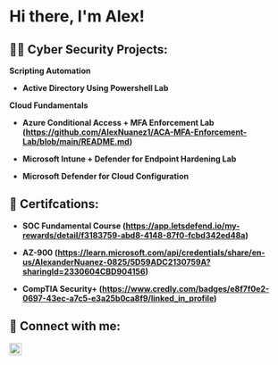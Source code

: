 <h1> Hi there, I'm  Alex! </h1>

<h2> 👨‍💻 Cyber Security Projects:</h2>

<b> Scripting Automation <b>
  -  <b> Active Directory Using Powershell Lab <b> 

<b> Cloud Fundamentals <b>
  - <b> Azure Conditional Access + MFA Enforcement Lab <b> (https://github.com/AlexNuanez1/ACA-MFA-Enforcement-Lab/blob/main/README.md)

  - <b> Microsoft Intune + Defender for Endpoint Hardening Lab <b>

  - <b> Microsoft Defender for Cloud Configuration <b> 
 
<h2> 📝 Certifcations: </h2>

-  <b> SOC Fundamental Course</b> (https://app.letsdefend.io/my-rewards/detail/f3183759-abd8-4148-87f0-fcbd342ed48a)

-  <b> AZ-900 </b> (https://learn.microsoft.com/api/credentials/share/en-us/AlexanderNuanez-0825/5D59ADC2130759A?sharingId=2330604CBD904156)

-  <b> CompTIA Security+ </b> (https://www.credly.com/badges/e8f7f0e2-0697-43ec-a7c5-e3a25b0ca8f9/linked_in_profile)


<h2> 🤳 Connect with me:</h2>


[<img align="left" alt="JoshMadakor | LinkedIn" width="22px" src="https://cdn.jsdelivr.net/npm/simple-icons@v3/icons/linkedin.svg" />][linkedin]



[linkedin]: https://www.linkedin.com/in/alexnuanez/
